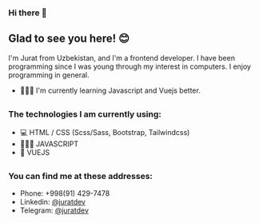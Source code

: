 ### Hi there 👋

## Glad to see you here! 😊

I'm Jurat from Uzbekistan, and I'm a frontend developer. I have been programming since I was young through my interest in computers. I enjoy programming in general.

- 👨🏻‍💻 I'm currently learning Javascript and Vuejs better.
##
### The technologies I am currently using: 
* 💻 HTML / CSS (Scss/Sass, Bootstrap, Tailwindcss)
* 👨🏻‍💻 JAVASCRIPT
* 💚 VUEJS
##
### You can find me at these addresses:
* Phone: +998(91) 429-7478
* Linkedin: [@juratdev](https://www.linkedin.com/in/juratdev/)
* Telegram: [@juratdev](https://t.me/juratdev/)
